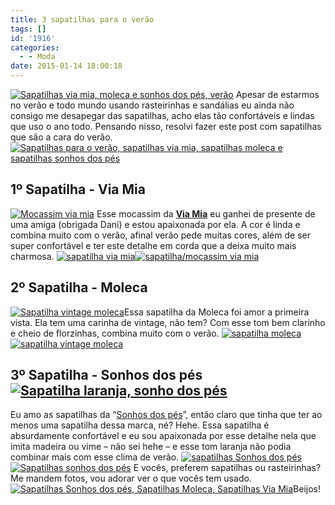 ```yaml
---
title: 3 sapatilhas para o verão
tags: []
id: '1916'
categories:
  - - Moda
date: 2015-01-14 18:00:18
---
```


[![Sapatilhas via mia, moleca e sonhos dos pés, verão](/wp-content/uploads/2015/01/201-1024x768.jpg)](/wp-content/uploads/2015/01/201.jpg) Apesar de estarmos no verão e todo mundo usando rasteirinhas e sandálias eu ainda não consigo me desapegar das sapatilhas, acho elas tão confortáveis e lindas que uso o ano todo. Pensando nisso, resolvi fazer este post com sapatilhas que são a cara do verão. [![Sapatilhas para o verão, sapatilhas via mia, sapatilhas moleca e sapatilhas sonhos dos pés](/wp-content/uploads/2015/01/191-1024x768.jpg)](/wp-content/uploads/2015/01/191.jpg)

## **1º Sapatilha - Via Mia**

[![Mocassim via mia](/wp-content/uploads/2015/01/09-1024x768.jpg)](/wp-content/uploads/2015/01/09.jpg) Esse mocassim da **[Via Mia](http://www.viamia.com.br/default.aspx "Via Mia")** eu ganhei de presente de uma amiga (obrigada Dani) e estou apaixonada por ela. A cor é linda e combina muito com o verão, afinal verão pede muitas cores, além de ser super confortável e ter este detalhe em corda que a deixa muito mais charmosa. [![sapatilha via mia](/wp-content/uploads/2015/01/071-1024x768.jpg)](/wp-content/uploads/2015/01/071.jpg)[![sapatilha/mocassim via mia](/wp-content/uploads/2015/01/081-1024x768.jpg)](/wp-content/uploads/2015/01/081.jpg)  

## **2º Sapatilha - Moleca**

[![Sapatilha vintage moleca ](/wp-content/uploads/2015/01/01-1024x768.jpg)](/wp-content/uploads/2015/01/01.jpg)Essa sapatilha da Moleca foi amor a primeira vista. Ela tem uma carinha de vintage, não tem? Com esse tom bem clarinho e cheio de florzinhas, combina muito com o verão. [![sapatilha moleca](/wp-content/uploads/2015/01/05-1024x768.jpg)](/wp-content/uploads/2015/01/05.jpg)[![sapatilha vintage moleca ](/wp-content/uploads/2015/01/041-1024x768.jpg)](/wp-content/uploads/2015/01/041.jpg)

## **3º Sapatilha - Sonhos dos pés [![Sapatilha laranja, sonho dos pés](/wp-content/uploads/2015/01/171-1024x768.jpg)](/wp-content/uploads/2015/01/171.jpg)** 

Eu amo as sapatilhas da “[Sonhos dos pés](http://sonhodospes.com.br/ "Sonhos dos pés")”, então claro que tinha que ter ao menos uma sapatilha dessa marca, né? Hehe. Essa sapatilha é absurdamente confortável e eu sou apaixonada por esse detalhe nela que imita madeira ou vime – não sei hehe – e esse tom laranja não podia combinar mais com esse clima de verão. [![sapatilhas Sonhos dos pés](/wp-content/uploads/2015/01/15-1024x768.jpg)](/wp-content/uploads/2015/01/15.jpg)[![Sapatilhas sonhos dos pés](/wp-content/uploads/2015/01/161-1024x768.jpg)](/wp-content/uploads/2015/01/161.jpg) E vocês, preferem sapatilhas ou rasteirinhas? Me mandem fotos, vou adorar ver o que vocês tem usado. [![Sapatilhas Sonhos dos pés, Sapatilhas Moleca, Sapatilhas Via Mia](/wp-content/uploads/2015/01/21-1024x768.jpg)](/wp-content/uploads/2015/01/21.jpg)Beijos!

